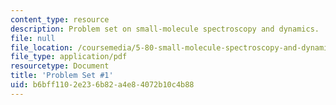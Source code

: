 ```yaml
---
content_type: resource
description: Problem set on small-molecule spectroscopy and dynamics.
file: null
file_location: /coursemedia/5-80-small-molecule-spectroscopy-and-dynamics-fall-2008/b6bff1102e236b82a4e84072b10c4b88_ps1_1976.pdf
file_type: application/pdf
resourcetype: Document
title: 'Problem Set #1'
uid: b6bff110-2e23-6b82-a4e8-4072b10c4b88
---
```

